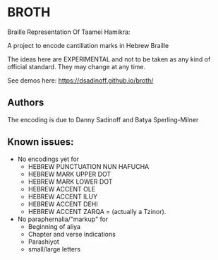 # BROTH
Braille Representation Of Taamei Hamikra:

A project to encode cantillation marks in Hebrew Braille

The ideas here are EXPERIMENTAL and not to be taken as any kind of official standard.  They may change at any time.

See demos here: https://dsadinoff.github.io/broth/

## Authors
The encoding is due to Danny Sadinoff and Batya Sperling-Milner

## Known issues:
  * No encodings yet for
    * HEBREW PUNCTUATION NUN HAFUCHA
    * HEBREW MARK UPPER DOT
    * HEBREW MARK LOWER DOT
    * HEBREW ACCENT OLE
    * HEBREW ACCENT ILUY
    * HEBREW ACCENT DEHI
    * HEBREW ACCENT ZARQA = (actually a Tzinor).
  * No paraphernalia/"markup" for
    * Beginning of aliya
    * Chapter and verse indications
    * Parashiyot
    * small/large letters

    
    
